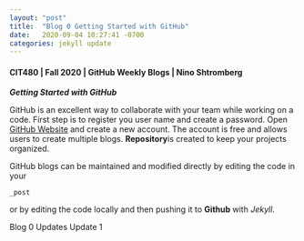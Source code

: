 ```yaml
---
layout: "post"
title:  "Blog 0 Getting Started with GitHub"
date:   2020-09-04 10:27:41 -0700
categories: jekyll update
---
```



####  CIT480 | Fall 2020 | GitHub Weekly Blogs | Nino Shtromberg

***Getting Started with GitHub***

GitHub is an excellent way to collaborate with your team while working on a code.
First step is to register you user name and create a password.
Open [GitHub Website](http://www.github.com "GitHub Website") and create a new account. The account is free and allows users to create multiple blogs.
**Repository**is created to keep your projects organized.

GitHub blogs can be maintained and modified directly by editing the code in your

    _post

or by editing the code locally and then pushing it to **Github** with *Jekyll*.

Blog 0 Updates
Update 1
